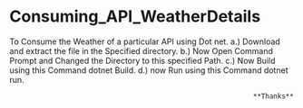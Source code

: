 # Consuming_API_WeatherDetails
To Consume the Weather of a particular API using Dot net.
a.) Download and extract the file in the Specified directory.
b.) Now Open Command Prompt and Changed the Directory to this specified Path.
c.) Now Build using this Command dotnet Build.
d.) now Run using this Command dotnet run.

                                                                **Thanks**
